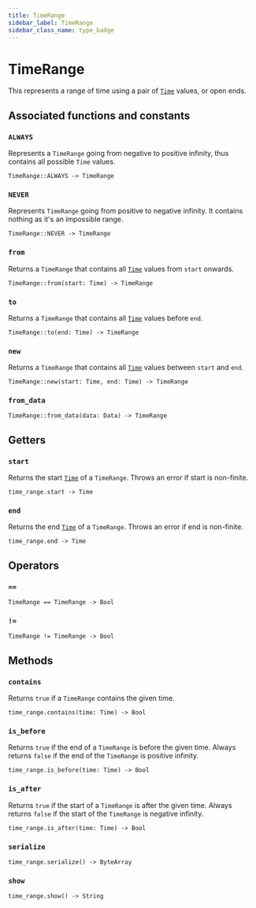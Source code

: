 ```yaml
---
title: TimeRange
sidebar_label: TimeRange
sidebar_class_name: type_badge
---
```

# <span className="type_badge">TimeRange</span>

This represents a range of time using a pair of [`Time`](./time.md) values, or open ends.

## Associated functions and constants

### `ALWAYS`

Represents a `TimeRange` going from negative to positive infinity, thus contains all possible `Time` values.

```helios
TimeRange::ALWAYS -> TimeRange
```

### `NEVER`

Represents `TimeRange` going from positive to negative infinity. It contains nothing as it's an impossible range.

```helios
TimeRange::NEVER -> TimeRange
```

### `from`

Returns a `TimeRange` that contains all [`Time`](./time.md) values from `start` onwards.

```helios
TimeRange::from(start: Time) -> TimeRange
```

### `to`

Returns a `TimeRange` that contains all [`Time`](./time.md) values before `end`.

```helios
TimeRange::to(end: Time) -> TimeRange
```

### `new`

Returns a `TimeRange` that contains all [`Time`](./time.md) values between `start` and `end`.

```helios
TimeRange::new(start: Time, end: Time) -> TimeRange
```

### `from_data`

```helios
TimeRange::from_data(data: Data) -> TimeRange
```

## Getters

### `start`

Returns the start [`Time`](./time.md) of a `TimeRange`. Throws an error if start is non-finite.

```helios
time_range.start -> Time
```

### `end`

Returns the end [`Time`](./time.md) of a `TimeRange`. Throws an error if end is non-finite.

```helios
time_range.end -> Time
```

## Operators

### `==`

```helios
TimeRange == TimeRange -> Bool
```

### `!=`

```helios
TimeRange != TimeRange -> Bool
```

## Methods

### `contains`

Returns `true` if a `TimeRange` contains the given time.

```helios
time_range.contains(time: Time) -> Bool
```

### `is_before`

Returns `true` if the end of a `TimeRange` is before the given time. Always returns `false` if the end of the `TimeRange` is positive infinity.

```helios
time_range.is_before(time: Time) -> Bool
```

### `is_after`

Returns `true` if the start of a `TimeRange` is after the given time. Always returns `false` if the start of the `TimeRange` is negative infinity.

```helios
time_range.is_after(time: Time) -> Bool
```

### `serialize`

```helios
time_range.serialize() -> ByteArray
```

### `show`

```helios
time_range.show() -> String
```